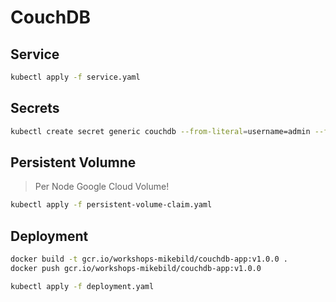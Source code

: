 # CouchDB

## Service

```bash
kubectl apply -f service.yaml
```

## Secrets

```bash
kubectl create secret generic couchdb --from-literal=username=admin --from-literal=password=nimda
```

## Persistent Volumne

> Per Node Google Cloud Volume!

```bash
kubectl apply -f persistent-volume-claim.yaml
```

## Deployment

```bash
docker build -t gcr.io/workshops-mikebild/couchdb-app:v1.0.0 .
docker push gcr.io/workshops-mikebild/couchdb-app:v1.0.0
```

```bash
kubectl apply -f deployment.yaml
```

